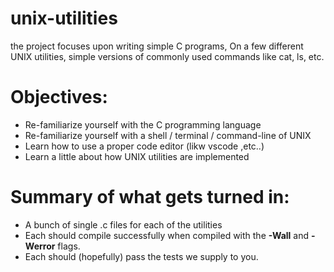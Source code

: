 # unix-utilities
the project focuses upon writing simple C programs, On a few different UNIX utilities, simple versions of commonly used commands like cat, ls, etc.
# Objectives:
* Re-familiarize yourself with the C programming language
* Re-familiarize yourself with a shell / terminal / command-line of UNIX
* Learn how to use a proper code editor (likw vscode ,etc..)
* Learn a little about how UNIX utilities are implemented
# Summary of what gets turned in:
* A bunch of single .c files for each of the utilities
* Each should compile successfully when compiled with the **-Wall** and
**-Werror** flags.
* Each should (hopefully) pass the tests we supply to you.
